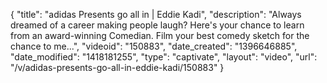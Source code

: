 {
    "title": "adidas Presents go all in | Eddie Kadi",
    "description": "Always dreamed of a career making people laugh? Here's your chance to learn from an award-winning Comedian. Film your best comedy sketch for the chance to me...",
    "videoid": "150883",
    "date_created": "1396646885",
    "date_modified": "1418181255",
    "type": "captivate",
    "layout": "video",
    "url": "\/v\/adidas-presents-go-all-in-eddie-kadi\/150883"
}